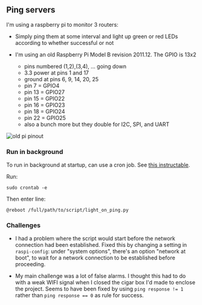 ## Ping servers

I'm using a raspberry pi to monitor 3 routers:

- Simply ping them at some interval and light up green or red LEDs
  according to whether successful or not

- I'm using an old Raspberry Pi Model B revision 2011.12. 
  The GPIO is 13x2

  - pins numbered (1,2),(3,4), ... going down
  - 3.3 power at pins 1 and 17
  - ground at pins 6, 9, 14, 20, 25
  - pin 7 = GPIO4
  - pin 13 = GPIO27
  - pin 15 = GPIO22
  - pin 16 = GPIO23
  - pin 18 = GPIO24
  - pin 22 = GPIO25
  - also a bunch more but they double for I2C, SPI, and UART

![old pi pinout](https://howto8165.files.wordpress.com/2014/08/rpi-pinout.png)

### Run in background

To run in background at startup, can use a cron job.
See [this instructable](https://www.instructables.com/Raspberry-Pi-Launch-Python-script-on-startup/).

Run: 

```
sudo crontab -e
```

Then enter line:

```
@reboot /full/path/to/script/light_on_ping.py
```

### Challenges

- I had a problem where the script would start before the network connection had been established. 
  Fixed this by changing a setting in `raspi-config`: under "system options", there's an option 
  "network at boot", to wait for a network connection to be established before proceeding.

- My main challenge was a lot of false alarms. I thought this had to do with a weak WIFI signal 
  when I closed the cigar box I'd made to enclose the project. Seems to have been fixed by 
  using `ping response != 1` rather than `ping response == 0` as rule for success. 
